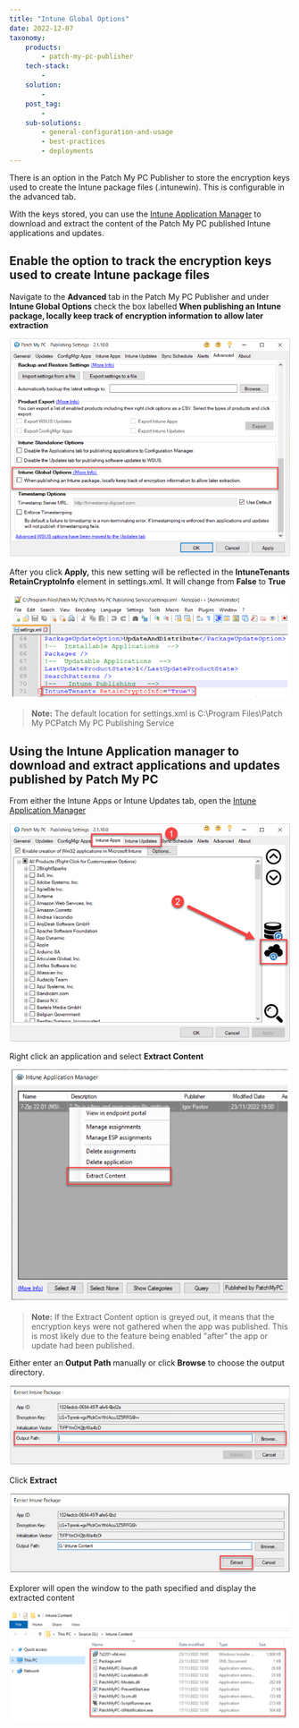 ```yaml
---
title: "Intune Global Options"
date: 2022-12-07
taxonomy:
    products:
        - patch-my-pc-publisher
    tech-stack:
        - 
    solution:
        - 
    post_tag:
        - 
    sub-solutions:
        - general-configuration-and-usage
        - best-practices
        - deployments
---
```


There is an option in the Patch My PC Publisher to store the encryption keys used to create the Intune package files (.intunewin). This is configurable in the advanced tab.

With the keys stored, you can use the [Intune Application Manager](https://patchmypc.com/intune-application-manager-utility) to download and extract the content of the Patch My PC published Intune applications and updates.

## Enable the option to track the encryption keys used to create Intune package files

Navigate to the **Advanced** tab in the Patch My PC Publisher and under **Intune Global Options** check the box labelled **When publishing an Intune package, locally keep track of encryption information to allow later extraction**

![](/_images/IntunePackageExtraction_1-1.png)

After you click **Apply,** this new setting will be reflected in the **IntuneTenants RetainCryptoInfo** element in settings.xml. It will change from **False** to **True**

![](/_images/IntunePackageExtraction_2.png)

> **Note:** The default location for settings.xml is C:\\Program Files\\Patch My PCPatch My PC Publishing Service

## Using the Intune Application manager to download and extract applications and updates published by Patch My PC

From either the Intune Apps or Intune Updates tab, open the [Intune Application Manager](https://patchmypc.com/intune-application-manager-utility)

![](/_images/IntunePackageExtraction_3.png)

Right click an application and select **Extract Content**

![](/_images/IntunePackageExtraction_4.png)

> **Note:** If the Extract Content option is greyed out, it means that the encryption keys were not gathered when the app was published. This is most likely due to the feature being enabled "after" the app or update had been published.

Either enter an **Output Path** manually or click **Browse** to choose the output directory.

![](/_images/IntunePackageExtraction_5.png)

Click **Extract**

![](/_images/IntunePackageExtraction_7.png)

Explorer will open the window to the path specified and display the extracted content

![](/_images/IntunePackageExtraction_8.png)